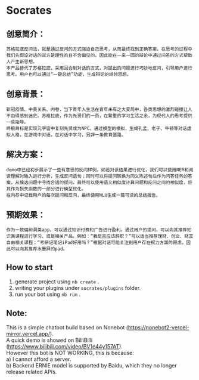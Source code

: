 # Socrates

## 创意简介：
	苏格拉底反问法，就是通过反问的方式强迫自己思考，从而最终找到正确答案。在思考的过程中我们先假设对话的双方是理性的且不含偏见的，因此能在一来一回的辩论中通过问答的方式帮助人产生新思想。
	本产品替代了苏格拉底，采用回合制对话的方式，对提出的问题进行巧妙地反问，引导用户进行思考。用户也可以通过“一键总结”功能，生成辩论的纲领思想。

## 创意背景：
	新冠疫情、中美关系、内卷，当下青年人生活在百年未有之大变局中，各类思想的激烈碰撞让人不由得感到迷茫。苏格拉底，作为先贤们的一员，在繁重的学习生活之余，为现代人的思考提供一些指导。
	终极目标是实现元宇宙中复刻先贤成为NPC。通过模型的模拟，生成孔孟、老子、牛顿等对话虚拟人格，在游戏中对话，在对话中学习，另辟一条教育道路。

## 解决方案：
	demo中已经初步展示了一些有意思的反问样例，如若对该结果进行优化，我们可以使用NER和阅读理解对输入进行分析，生成反问语句；同时可以将提问转换为同义陈述句后作为问答任务的答案，从候选问题中寻找合适的提问。最终可以使用语义相似度计算问题和反问之间的相似度，将其作为损失函数的一部分进行模型优化。
	在内存中记载用户的每次提问和反问，最终使用NLU生成一篇可读的总结报告。

## 预期效果：
	作为一款偏树洞类app，可以通过知识付费和广告进行盈利。通过用户的提问，可以向其推荐知识类课程进行学习、或是相关产品。例如：“我是否应该辞职？”可以适当推荐理财、创业、财富自由相关课程；“考研记笔记iPad好用吗？”根据对话可能关注到用户存在视力方面的顾虑，因此可以向其推荐水墨屏的pad。


## How to start

1. generate project using `nb create` .
2. writing your plugins under `socrates/plugins` folder.
3. run your bot using `nb run` .

## Note:

This is a simple chatbot build based on Nonebot (https://nonebot2-vercel-mirror.vercel.app/).  
A quick demo is showed on BilliBilli (https://www.bilibili.com/video/BV1e44y157AT).  
However this bot is NOT WORKING, this is because:  
a) I cannot afford a server.  
b) Backend ERNIE model is supported by Baidu, which they no longer release related APIs.